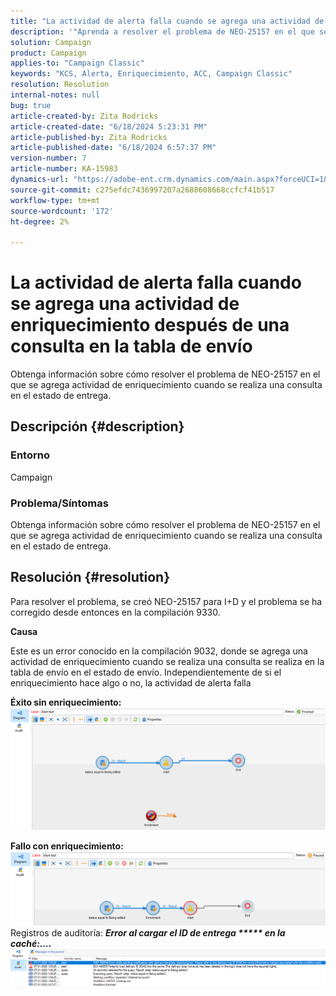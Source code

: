 ```yaml
---
title: "La actividad de alerta falla cuando se agrega una actividad de enriquecimiento después de la consulta en la tabla de envío"
description: '"Aprenda a resolver el problema de NEO-25157 en el que se agrega actividad de enriquecimiento cuando se realiza una consulta en el estado de entrega".'
solution: Campaign
product: Campaign
applies-to: "Campaign Classic"
keywords: "KCS, Alerta, Enriquecimiento, ACC, Campaign Classic"
resolution: Resolution
internal-notes: null
bug: true
article-created-by: Zita Rodricks
article-created-date: "6/18/2024 5:23:31 PM"
article-published-by: Zita Rodricks
article-published-date: "6/18/2024 6:57:37 PM"
version-number: 7
article-number: KA-15983
dynamics-url: "https://adobe-ent.crm.dynamics.com/main.aspx?forceUCI=1&pagetype=entityrecord&etn=knowledgearticle&id=b58d197b-972d-ef11-840a-002248084fbb"
source-git-commit: c275efdc7436997207a2688608668ccfcf41b517
workflow-type: tm+mt
source-wordcount: '172'
ht-degree: 2%

---
```


# La actividad de alerta falla cuando se agrega una actividad de enriquecimiento después de una consulta en la tabla de envío


Obtenga información sobre cómo resolver el problema de NEO-25157 en el que se agrega actividad de enriquecimiento cuando se realiza una consulta en el estado de entrega.

## Descripción {#description}


### Entorno

Campaign

### Problema/Síntomas

Obtenga información sobre cómo resolver el problema de NEO-25157 en el que se agrega actividad de enriquecimiento cuando se realiza una consulta en el estado de entrega.


## Resolución {#resolution}


Para resolver el problema, se creó NEO-25157 para I+D y el problema se ha corregido desde entonces en la compilación 9330.

<b>Causa</b>


Este es un error conocido en la compilación 9032, donde se agrega una actividad de enriquecimiento cuando se realiza una consulta<b> </b>se realiza en la tabla de envío en el estado de envío. Independientemente de si el enriquecimiento hace algo o no, la actividad de alerta falla

<b>Éxito sin enriquecimiento:</b>
![](assets/ab975c07-d043-ed11-bba2-0022480868ff.png)

<b>Fallo con enriquecimiento:</b>
![](assets/ad975c07-d043-ed11-bba2-0022480868ff.png)
Registros de auditoría: <b>*Error al cargar el ID de entrega \*\*\*\*\* en la caché:....</b>*
![](assets/ac975c07-d043-ed11-bba2-0022480868ff.png)
